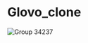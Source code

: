 # Glovo_clone


 
![Group 34237](https://user-images.githubusercontent.com/96319050/184869911-6042147a-4235-4d44-9ce3-a07b5aa508c1.png)
